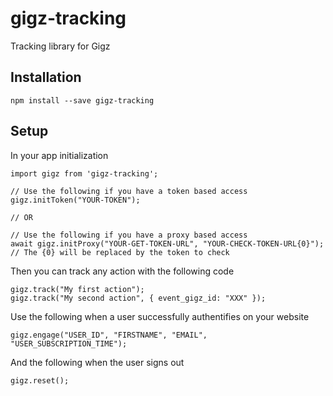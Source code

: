 # gigz-tracking
Tracking library for Gigz

## Installation

```
npm install --save gigz-tracking
```

## Setup

In your app initialization

```
import gigz from 'gigz-tracking';

// Use the following if you have a token based access
gigz.initToken("YOUR-TOKEN");

// OR

// Use the following if you have a proxy based access
await gigz.initProxy("YOUR-GET-TOKEN-URL", "YOUR-CHECK-TOKEN-URL{0}"); // The {0} will be replaced by the token to check
```

Then you can track any action with the following code

```
gigz.track("My first action");
gigz.track("My second action", { event_gigz_id: "XXX" });
```

Use the following when a user successfully authentifies on your website

```
gigz.engage("USER_ID", "FIRSTNAME", "EMAIL", "USER_SUBSCRIPTION_TIME");
```

And the following when the user signs out

```
gigz.reset();
```